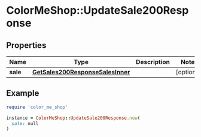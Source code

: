 # ColorMeShop::UpdateSale200Response

## Properties

| Name | Type | Description | Notes |
| ---- | ---- | ----------- | ----- |
| **sale** | [**GetSales200ResponseSalesInner**](GetSales200ResponseSalesInner.md) |  | [optional] |

## Example

```ruby
require 'color_me_shop'

instance = ColorMeShop::UpdateSale200Response.new(
  sale: null
)
```

